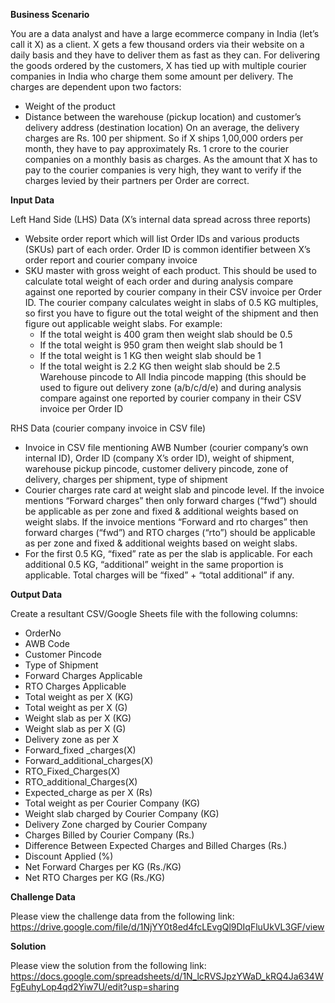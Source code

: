 **Business Scenario**

You are a data analyst and have a large ecommerce company in India (let’s call it X) as a client. X gets a few thousand orders via their website on a daily basis and they have to deliver them as fast as they can. For delivering the goods ordered by the customers, X has tied up with multiple courier companies in India who charge them some amount per delivery. 
The charges are dependent upon two factors: 
- Weight of the product 
- Distance between the warehouse (pickup location) and customer’s delivery address (destination location) 
On an average, the delivery charges are Rs. 100 per shipment. So if X ships 1,00,000 orders per month, they have to pay approximately Rs. 1 crore to the courier companies on a monthly basis as charges. 
As the amount that X has to pay to the courier companies is very high, they want to verify if the charges levied by their partners per Order are correct. 

**Input Data** 

Left Hand Side (LHS) Data (X’s internal data spread across three reports) 
- Website order report which will list Order IDs and various products (SKUs) part of each order. Order ID is common identifier between X’s order report and courier company invoice 
- SKU master with gross weight of each product. This should be used to calculate total weight of each order and during analysis compare against one reported by courier company in their CSV invoice per Order ID. The courier company calculates weight in slabs of 0.5 KG multiples, so first you have to figure out the total weight of the shipment and then figure out applicable weight slabs. 
For example: 
  - If the total weight is 400 gram then weight slab should be 0.5 
  - If the total weight is 950 gram then weight slab should be 1 
  - If the total weight is 1 KG then weight slab should be 1 
  - If the total weight is 2.2 KG then weight slab should be 2.5 
Warehouse pincode to All India pincode mapping (this should be used to figure out delivery zone (a/b/c/d/e) and during analysis compare against one reported by courier company in their CSV invoice per Order ID 

RHS Data (courier company invoice in CSV file) 
- Invoice in CSV file mentioning AWB Number (courier company’s own internal ID), Order ID (company X’s order ID), weight of shipment, warehouse pickup pincode, customer delivery pincode, zone of delivery, charges per shipment, type of shipment 
- Courier charges rate card at weight slab and pincode level. If the invoice mentions “Forward charges” then only forward charges (“fwd”) should be applicable as per zone and fixed & additional weights based on weight slabs. If the invoice mentions “Forward and rto charges” then forward charges (“fwd”) and RTO charges (“rto”) should be applicable as per zone and fixed & additional weights based on weight slabs. 
- For the first 0.5 KG, “fixed” rate as per the slab is applicable. For each additional 0.5 KG, “additional” weight in the same proportion is applicable. Total charges will be “fixed” + “total additional” if any.

**Output Data** 

Create a resultant CSV/Google Sheets file with the following columns: 
- OrderNo
- AWB Code
- Customer Pincode
- Type of Shipment
- Forward Charges Applicable
- RTO Charges Applicable
- Total weight as per X (KG)
- Total weight as per X (G)
- Weight slab as per X (KG)
- Weight slab as per X (G)
- Delivery zone as per X
- Forward_fixed _charges(X)
- Forward_additional_charges(X)
- RTO_Fixed_Charges(X)
- RTO_additional_Charges(X)
- Expected_charge as per X (Rs)
- Total weight as per Courier Company (KG)
- Weight slab charged by Courier Company (KG)
- Delivery Zone charged by Courier Company
- Charges Billed by Courier Company (Rs.) 
- Difference Between Expected Charges and Billed Charges (Rs.)
- Discount Applied (%)
- Net Forward Charges per KG (Rs./KG)
- Net RTO Charges per KG (Rs./KG)

**Challenge Data** 

Please view the challenge data from the following link: 
https://drive.google.com/file/d/1NjYY0t8ed4fcLEvgQl9DIqFluUkVL3GF/view

**Solution**

Please view the solution from the following link:
https://docs.google.com/spreadsheets/d/1N_lcRVSJpzYWaD_kRQ4Ja634WFgEuhyLop4qd2Yiw7U/edit?usp=sharing
